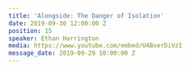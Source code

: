 ```yaml
---
title: 'Alongside: The Danger of Isolation'
date: 2019-09-30 12:00:00 Z
position: 15
speaker: Ethan Harrington
media: https://www.youtube.com/embed/U4BxerDiVzI
message_date: 2019-09-29 10:00:00 Z
---
```


